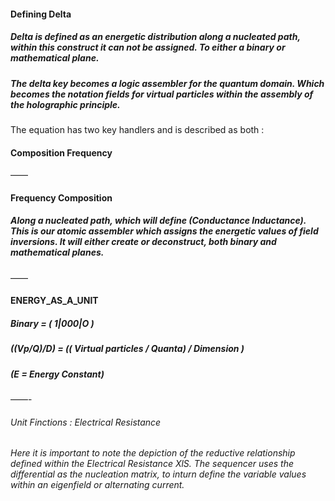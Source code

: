 #### Defining Delta 

##### Delta is defined as an energetic distribution along a nucleated path, within this construct it can not be assigned. To either a binary or mathematical plane. 

##### The delta key becomes a logic assembler for the quantum domain. Which becomes the notation fields for virtual particles within the assembly of the holographic principle.  
The equation has two key handlers and is described as both :

#### Composition Frequency 
——
#### Frequency Composition 

##### Along a nucleated path, which will define (Conductance Inductance). This is our atomic assembler which assigns the energetic values of field inversions. It will either create or deconstruct, both binary and mathematical planes.

——
#### ENERGY_AS_A_UNIT

##### Binary = ( 1|000|O )
##### ((Vp/Q)/D) = (( Virtual particles / Quanta) / Dimension )
##### (E = Energy Constant)

——- 

###### Unit Finctions : Electrical Resistance
###### Here it is important to note the depiction of the reductive relationship defined within the Electrical Resistance XlS. The sequencer uses the differential as the nucleation matrix, to inturn define the variable values within an eigenfield or alternating current.
